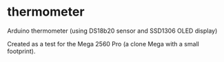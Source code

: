 # thermometer
Arduino thermometer (using DS18b20 sensor and SSD1306 OLED display)

Created as a test for the Mega 2560 Pro (a clone Mega with a small footprint).
